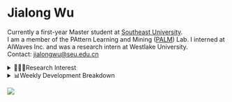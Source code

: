 #  Jialong Wu

Currently a first-year Master student at [Southeast University](https://www.seu.edu.cn/english/).<br>
I am a member of the PAttern Learning and Mining ([PALM](http://palm.seu.edu.cn/home.html)) Lab. I interned at AIWaves Inc. and was a research intern at Westlake University.<br>
Contact: jialongwu@seu.edu.cn
<details><summary>👨🏻‍💻Research Interest</summary>
My current research interests primarily encompass three aspects:

- Exploring the **synergies** between large-scale and small-scale models.
- Investigating the <strong>personalization and interactive</strong> abilities of LLMs.
- Utilizing  <strong>causal inference</strong>  to mitigate bias in conventional NLP tasks.

Recent works:
[Constituency Parsing using LLMs](https://arxiv.org/pdf/2310.19462.pdf), [Agents](https://arxiv.org/pdf/2309.07870.pdf)
</details>

<details><summary>📊Weekly Development Breakdown</summary>

<!--START_SECTION:waka-->

```txt
From: 29 January 2024 - To: 05 February 2024

Total Time: 7 hrs 18 mins

Python       4 hrs 2 mins    █████████████▓░░░░░░░░░░░   55.33 %
Other        1 hr 28 mins    █████░░░░░░░░░░░░░░░░░░░░   20.21 %
Text         55 mins         ███░░░░░░░░░░░░░░░░░░░░░░   12.64 %
Bash         20 mins         █░░░░░░░░░░░░░░░░░░░░░░░░   04.64 %
HTML         20 mins         █░░░░░░░░░░░░░░░░░░░░░░░░   04.63 %
```

<!--END_SECTION:waka-->

[![wakatime](https://wakatime.com/badge/user/c6720b29-9431-4a60-bc9d-e1fb2b6bd65f.svg)](https://wakatime.com/@c6720b29-9431-4a60-bc9d-e1fb2b6bd65f)
</details>

![](https://komarev.com/ghpvc/?username=callanwu)
